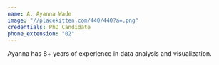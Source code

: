 ```yaml
---
name: A. Ayanna Wade
image: "//placekitten.com/440/440?a=.png"
credentials: PhD Candidate
phone_extension: "02"
---
```


Ayanna has 8+ years of experience in data analysis and visualization.
